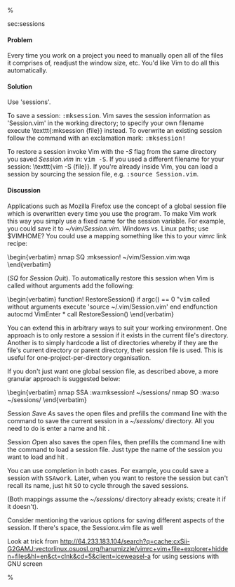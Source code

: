 %

<span class="label">sec:sessions</span>

<h4>Problem</h4>

Every time you work on a project you need to manually open
all of the files it comprises of, readjust the window size,
etc. You'd like Vim to do all this automatically.

<h4>Solution</h4>

Use 'sessions'.

To save a session: <tt>:mksession</tt>. Vim saves the session
information as 'Session.vim' in the working directory; to
specify your own filename execute \texttt{:mksession {file}}
instead. To overwrite an existing session follow the command
with an exclamation mark: <tt>:mksession!</tt>

To restore a session invoke Vim with the <i>-S</i> flag from the
same directory you saved <i>Session.vim</i> in: <tt>vim -S</tt>. If
you used a different filename for your session: \texttt{vim -S
\{file\}}. If you're already inside Vim, you can load a
session by sourcing the session file, e.g. <tt>:source
Session.vim</tt>.

<h4>Discussion</h4>

Applications such as Mozilla Firefox use the concept of a global
session file which is overwritten every time you use the
program. To make Vim work this way you simply use a fixed
name for the session variable. For example, you could save
it to <i>~/vim/Session.vim</i>. <span class="todo">Windows vs. Linux paths;
use \$VIMHOME?</span> You could use a mapping something like this
to your <i>vimrc</i> <span class="todo">link recipe</span>:

\begin{verbatim}
nmap SQ <ESC>:mksession! ~/vim/Session.vim<CR>:wqa<CR>
\end{verbatim}

(<i>SQ</i> for <i>S</i>ession <i>Q</i>uit). To automatically restore
this session when Vim is called without arguments add the following:

\begin{verbatim}
function! RestoreSession()
  if argc() == 0 "<tt>vim</tt> called without arguments
    execute 'source ~/.vim/Session.vim'
  end
endfunction
autocmd VimEnter * call RestoreSession()
\end{verbatim}

You can extend this in arbitrary ways to suit your working environment. One
approach is to only restore a session if it exists in the current file's
directory. Another is to simply hardcode a list of directories whereby if they
are the file's current directory or parent directory, their session file is
used. This is useful for one-project-per-directory organisation. 

If you don't just want one global session file, as described above, a more
granular approach is suggested below:

\begin{verbatim}
nmap SSA :wa<CR>:mksession! ~/sessions/
nmap SO :wa<CR>:so ~/sessions/
\end{verbatim}

<i>S</i>ession <i>S</i>ave <i>A</i>s saves the open files and prefills
the command line with the command to save the current session in a
<i>~/sessions/</i> directory. All you need to do is enter a name and hit
<tt><Enter></tt>.

<i>S</i>ession <i>O</i>pen also saves the open files, then prefills the
command line with the command to load a session file.  Just type the name of
the session you want to load and hit <tt><Enter></tt>.

You can use <tt><Tab></tt> completion in both cases. For example, you could
save a session with <tt>SSAwork<Enter></tt>. Later, when you want to restore
the session but can't recall its name, just hit <tt>SO<Tab></tt> to cycle
through the saved sessions.

(Both mappings assume the <i>~/sessions/</i> directory already exists;
create it if it doesn't).

<span class="todo">Consider mentioning the various options for saving different aspects of
the session. If there's space, the Sessionx.vim file as well</span>

<span class="todo">Look at trick from
http://64.233.183.104/search?q=cache:cxSii-G2GAMJ:vectorlinux.osuosl.org/hanumizzle/vimrc+vim+file+explorer+hidden+files&hl=en&ct=clnk&cd=5&client=iceweasel-a
for using sessions with GNU screen</span>

%
